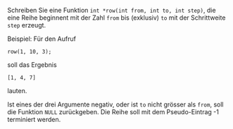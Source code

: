 Schreiben Sie eine Funktion `int *row(int from, int to, int step)`, die eine
Reihe beginnent mit der Zahl `from` bis (exklusiv) `to` mit der Schrittweite
`step` erzeugt.

Beispiel: Für den Aufruf

    row(1, 10, 3);

soll das Ergebnis

    [1, 4, 7]

lauten.

Ist eines der drei Argumente negativ, oder ist `to` nicht grösser als `from`,
soll die Funktion `NULL` zurückgeben. Die Reihe soll mit dem Pseudo-Eintrag -1
terminiert werden.
